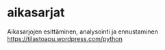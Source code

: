 # aikasarjat
Aikasarjojen esittäminen, analysointi ja ennustaminen
https://tilastoapu.wordpress.com/python
